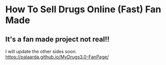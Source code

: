 # How To Sell Drugs Online (Fast) Fan Made
## It's a fan made project not real!!
I will update the other sides soon. </br>
https://palaarda.github.io/MyDrugs3.0-FanPage/
